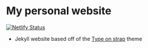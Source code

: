# My personal website

[![Netlify Status](https://api.netlify.com/api/v1/badges/15725adb-a25c-4a49-8ab4-257476c87395/deploy-status)](https://app.netlify.com/sites/kyleshores-com/deploys)

- Jekyll website based off of the [Type on strap](https://github.com/sylhare/Type-on-Strap) theme
